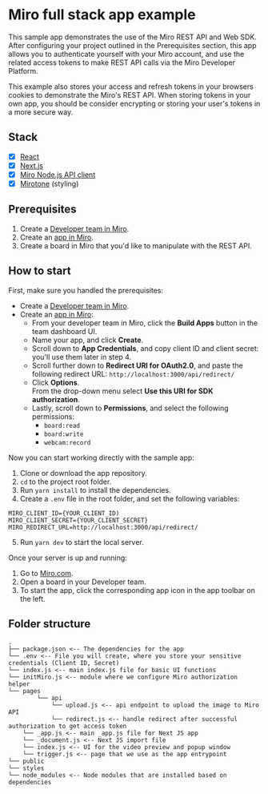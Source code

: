 # Miro full stack app example

This sample app demonstrates the use of the Miro REST API and Web SDK. After configuring your project outlined in the Prerequisites section, this app allows you to authenticate yourself with your Miro account, and use the related access tokens to make REST API calls via the Miro Developer Platform.

This example also stores your access and refresh tokens in your browsers cookies to demonstrate the Miro's REST API. When storing tokens in your own app, you should be consider encrypting or storing your user's tokens in a more secure way.

## Stack

- [x] [React](https://reactjs.org/)
- [x] [Next.js](https://nextjs.org/)
- [x] [Miro Node.js API client](https://developers.miro.com/docs/miro-nodejs-readme)
- [x] [Mirotone](https://www.mirotone.xyz/css) (styling)

## Prerequisites

1. Create a [Developer team in Miro](https://developers.miro.com/docs/create-a-developer-team).
2. Create an [app in Miro](https://developers.miro.com/docs/build-your-first-hello-world-app#step-2-create-your-app-in-miro).
3. Create a board in Miro that you'd like to manipulate with the REST API.

## How to start

First, make sure you handled the prerequisites:

- Create a [Developer team in Miro](https://developers.miro.com/docs/create-a-developer-team).
- Create an [app in Miro](https://miro.com/app/settings/user-profile/apps):
  - From your developer team in Miro, click the **Build Apps** button in the team dashboard UI.
  - Name your app, and click **Create**.
  - Scroll down to **App Credentials**, and copy client ID and client secret: you'll use them later in step 4.
  - Scroll further down to **Redirect URI for OAuth2.0**, and paste the following redirect URL: `http://localhost:3000/api/redirect/`
  - Click **Options**. \
    From the drop-down menu select **Use this URI for SDK authorization**.
  - Lastly, scroll down to **Permissions**, and select the following permissions:
    - `board:read`
    - `board:write`
    - `webcam:record`

Now you can start working directly with the sample app:

1. Clone or download the app repository.
2. `cd` to the project root folder.
3. Run `yarn install` to install the dependencies.
4. Create a `.env` file in the root folder, and set the following variables:

```
MIRO_CLIENT_ID={YOUR_CLIENT_ID)
MIRO_CLIENT_SECRET={YOUR_CLIENT_SECRET}
MIRO_REDIRECT_URL=http://localhost:3000/api/redirect/
```

5. Run `yarn dev` to start the local server.

Once your server is up and running:

1. Go to [Miro.com](https://miro.com).
2. Open a board in your Developer team.
3. To start the app, click the corresponding app icon in the app toolbar on the left.

## Folder structure

```
.
├── package.json <-- The dependencies for the app
└── .env <-- File you will create, where you store your sensitive credentials (Client ID, Secret)
└── index.js <-- main index.js file for basic UI functions
└── initMiro.js <-- module where we configure Miro authorization helper
└── pages
        └── api
            └── upload.js <-- api endpoint to upload the image to Miro API
            └── redirect.js <-- handle redirect after successful authorization to get access token
    └── _app.js <-- main _app.js file for Next JS app
    └── _document.js <-- Next JS import file
    └── index.js <-- UI for the video preview and popup window
    └── trigger.js <-- page that we use as the app entrypoint
└── public
└── styles
└── node_modules <-- Node modules that are installed based on dependencies

```
